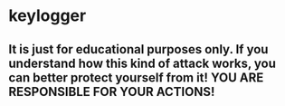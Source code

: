 # keylogger
## It is just for educational purposes only. If you understand how this kind of attack works, you can better protect yourself from it! YOU ARE RESPONSIBLE FOR YOUR ACTIONS!

